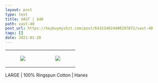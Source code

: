 ```yaml
---
layout: post
type: text
title: VAST | $40
path: vast-40
post_url: https://heybuymyshit.com/post/641534024400207872/vast-40
tags: []
date: 2021-01-28
---
```




<table style="width:100%;"><tr><td style="vertical-align:top;">
      <figure class="tmblr-full" data-orig-height="2048" data-orig-width="1365" data-orig-src="https://concertshirts.netlify.app/shirts/0255/0255-01.jpg"><img src="https://64.media.tumblr.com/afd3461814f356fd6d076fb59a2f8ffc/c62ba1d303ffe15e-a8/s540x810/417f043561f058bf5558c036fab580e58b0afc8a.jpg" data-orig-height="2048" data-orig-width="1365" data-orig-src="https://concertshirts.netlify.app/shirts/0255/0255-01.jpg"/></figure></td>
    <td style="vertical-align:top;">
      <figure class="tmblr-full" data-orig-height="2048" data-orig-width="1365" data-orig-src="https://concertshirts.netlify.app/shirts/0255/0255-02.jpg"><img src="https://64.media.tumblr.com/2d7c222e79b7e4fe623e007989875fd0/c62ba1d303ffe15e-83/s540x810/02dd4993e9268d9c993ec430d512d18e8ea1b14c.jpg" data-orig-height="2048" data-orig-width="1365" data-orig-src="https://concertshirts.netlify.app/shirts/0255/0255-02.jpg"/></figure></td>
  </tr></table><p>
  LARGE | 100% Ringspun Cotton | Hanes
</p>
